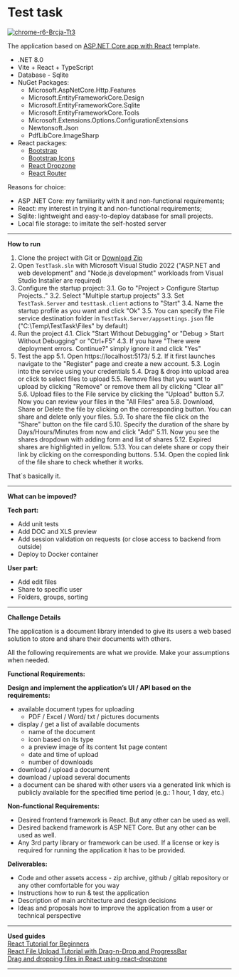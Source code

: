 # Test task

<a href="https://ibb.co/5Y9sj4z"><img src="https://i.ibb.co/k3yqDBr/chrome-r6-Brcja-Tt3.png" alt="chrome-r6-Brcja-Tt3" border="0"></a>

The application based on [ASP.NET Core app with React](https://learn.microsoft.com/en-us/visualstudio/javascript/tutorial-asp-net-core-with-react?view=vs-2022) template. 
 - .NET 8.0
 - Vite + React + TypeScript
 - Database - Sqlite
 - NuGet Packages:
    - Microsoft.AspNetCore.Http.Features
    - Microsoft.EntityFrameworkCore.Design
    - Microsoft.EntityFrameworkCore.Sqlite
    - Microsoft.EntityFrameworkCore.Tools
    - Microsoft.Extensions.Options.ConfigurationExtensions
    - Newtonsoft.Json
    - PdfLibCore.ImageSharp
 - React packages: 
     - [Bootstrap](https://getbootstrap.com/)
     - [Bootstrap Icons](https://icons.getbootstrap.com/)
     - [React Dropzone](https://react-dropzone.js.org/)
     - [React Router](https://reactrouter.com/en/main)

Reasons for choice: 
 - ASP .NET Core: my familiarity with it and non-functional requirements;
 - React: my interest  in trying it and non-functional requirements;
 - Sqlite: lightweight and easy-to-deploy database for small projects.
 - Local file storage: to imitate the self-hosted server

-------------
**How to run**
                
1.  Clone the project with Git or [Download Zip](https://github.com/OleksandrFedorov/test-task/archive/refs/heads/main.zip)
2. Open `TestTask.sln` with Microsoft Visual Studio 2022 ("ASP.NET and web development" and "Node.js development" workloads from Visual Studio Installer are required)
3. Configure the startup project:
    3.1. Go to "Project > Configure Startup Projects.."
    3.2. Select "Multiple startup projects"
    3.3. Set `TestTask.Server` and `testtask.client` actions to "Start"
    3.4. Name the startup profile as you want and click "Ok"
    3.5. You can specify the File service destination folder in `TestTask.Server/appsettings.json` file ("C:\Temp\TestTask\Files" by default)
4. Run the project
    4.1. Click "Start Without Debugging" or "Debug > Start Without Debugging" or "Ctrl+F5"
    4.3. If you have "There were deployment errors. Continue?" simply ignore it and click "Yes"
5. Test the app
    5.1. Open https://localhost:5173/
    5.2. If it first launches  navigate to the "Register" page and create a new account.
    5.3. Login into the service using your credentials
    5.4. Drag & drop into upload area or click to select files to upload
    5.5. Remove files that you want to upload by clicking "Remove" or remove them all by clicking "Clear all"
    5.6. Upload files to the File service by clicking the "Upload" button
    5.7. Now you can review your files in the "All Files" area
    5.8. Download, Share or Delete the file by clicking on the corresponding button. You can share and delete only your files. 
    5.9. To share the file click on the "Share" button on the file card
    5.10. Specify the duration of the share by Days/Hours/Minutes from now and click "Add"
    5.11. Now you see the shares dropdown with adding form and list of shares
    5.12. Expired  shares are highlighted in yellow. 
    5.13. You can delete share or copy their link by clicking on the corresponding buttons.
    5.14. Open the copied link of the file share to check whether  it works.

That`s basically  it.

-------------
**What can be impoved?**

**Tech part:**
- Add unit tests
- Add DOC and XLS preview 
- Add session validation on requests (or close access to backend from outside)
- Deploy to Docker container


**User part:**
- Add edit files
- Share to specific user
- Folders, groups, sorting
-------------
**Challenge Details**

The application is a document library intended to give its users a web based solution to store and share their documents with others.

All the following requirements are what we provide. Make your assumptions when needed.

**Functional Requirements:**

**Design and implement the application’s UI / API based on the requirements:**

- available document types for uploading
    - PDF / Excel / Word/ txt / pictures documents
- display / get a list of available documents
    - name of the document
    - icon based on its type
    - a preview image of its content 1st page content
    - date and time of upload
    - number of downloads
- download / upload a document
- download / upload several documents
- a document can be shared with other users via a generated link which is publicly available for the specified time period (e.g.: 1 hour, 1 day, etc.)

**Non-functional Requirements:**

- Desired frontend framework is React. But any other can be used as well.
-  Desired backend framework is ASP NET Core. But any other can be used as well. 
- Any 3rd party library or framework can be used. If a license or key is required for running the application it has to be provided.

**Deliverables:**

- Code and other assets access - zip archive, github / gitlab repository or any other comfortable for you way 
- Instructions how to run & test the application
- Description of main architecture and design decisions
- Ideas and proposals how to improve the application from a user or technical perspective

-------------
**Used guides**  
[React Tutorial for Beginners](https://youtu.be/SqcY0GlETPk?si=mdsCS7kjdR3EmzUi)  
[React File Upload Tutorial with Drag-n-Drop and ProgressBar](https://youtu.be/MAw0lQKqjRA?si=ZWOlraVNioU6aSKs)  
[Drag and dropping files in React using react-dropzone](https://youtu.be/eGVC8UUqCBE?si=5bzcPtIRuvYLEtR5)  

-------------
